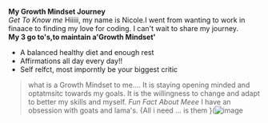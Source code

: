 **My Growth Mindset Journey**   
*Get To Know me*
Hiiiii, my name is Nicole.I went from wanting to work in finaace to finding my love for coding. I can't wait to share my journey.  
**My 3 go to's,to maintain a'Growth Mindset'**
- A balanced healthy diet and enough rest
- Affirmations all day every day!!
- Self relfct, most imporntly be your biggest critic  
>what is a Growth Mindset to me.... It is staying opening minded and optatmsitc towards my goals. It is the willingness to change and adapt to better my skills and myself.
*Fun Fact About Meee*
I have an obsession with goats and lama's.
{All i need ... is them }(![image](https://user-images.githubusercontent.com/128368731/226328111-f090688a-1fd8-4618-aeaf-eac791bb25ab.png)

